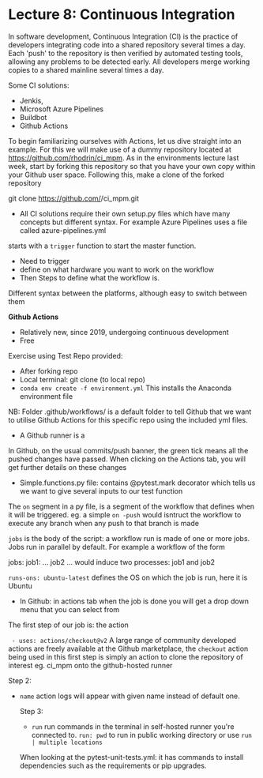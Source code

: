 # Lecture 8: Continuous Integration



In software development, Continuous Integration (CI) is the practice of developers integrating code into a shared repository several times a day. 
Each 'push' to the repository is then verified by automated testing tools, allowing any problems to be detected early.
All developers merge working copies to a shared mainline several times a day. 

Some CI solutions:
- Jenkis,
- Microsoft Azure Pipelines
- Buildbot
- Github Actions


To begin familiarizing ourselves with Actions, let us dive straight into an example. For this we will make use of a dummy repository located at https://github.com/rhodrin/ci_mpm.
As in the environments lecture last week, start by forking this repository so that you have your own copy within your Github user space. Following this, make a clone of the forked repository

git clone https://github.com/<my username>/ci_mpm.git
  
  - All CI solutions require their own setup.py files which have many concepts but different syntax. For example Azure Pipelines uses a file called azure-pipelines.yml
  
  starts with a ```trigger``` function to start the master function.
  
  - Need to trigger
  - define on what hardware you want to work on the workflow
  - Then Steps to define what the workflow is.
  
  Different syntax between the platforms, although easy to switch between them 
  
  
  
  **Github Actions**
  
  - Relatively new, since 2019, undergoing continuous development 
  - Free
  
  
  
  
  
  Exercise using Test Repo provided:
  
  - After forking repo
  - Local terminal: git clone  (to local repo)
  - ```conda env create -f environment.yml```
  This installs the Anaconda environment file 
  
  NB: Folder .github/workflows/ is a default folder to tell Github that we want to utilise Github Actions for this specific repo using the included yml files.
  
  - A Github runner is a 
  
  
  In Github, on the usual commits/push banner, the green tick means all the pushed changes have passed. 
  When clicking on the Actions tab, you will get further details on these changes 
  
  - Simple.functions.py file: contains @pytest.mark decorator which tells us we want to give several inputs to our test function
  
  The ```on``` segment in a py file, is a segment of the workflow that defines when it will be triggered. eg. a simple ```on -push``` would isntruct the workflow to execute any branch when any push to that branch is made
  
  ```jobs``` is the body of the script: a workflow run is made of one or more jobs. Jobs run in parallel by default. For example a workflow of the form
  
  jobs:
  job1:
  ...
  job2
  ...
   would induce two processes: job1 and job2
  
  
  ```runs-ons: ubuntu-latest``` defines the OS on which the job is run, here it is Ubuntu 
  
  - In Github: in actions tab when the job is done you will get a drop down menu that you can select from
  
  The first step of our job is: the action
  
  ``` - uses: actions/checkout@v2```
  A large range of community developed actions are freely available at the Github marketplace, the ```checkout``` action being used in this first step is simply an action to clone the repository of interest eg. ci_mpm onto the 
github-hosted runner
  
  
Step 2:
  
- ```name``` action logs will appear with given name instead of default one.

  Step 3:
  - ```run``` run commands in the terminal in self-hosted runner you're connected to. ```run: pwd``` to run in public working directory or use ```run | multiple locations```
  
  When looking at the pytest-unit-tests.yml: it has commands to install dependencies such as the requirements or pip upgrades.
  
  
  
  
  
  
  
  
  
  
  
  
  
  
  
